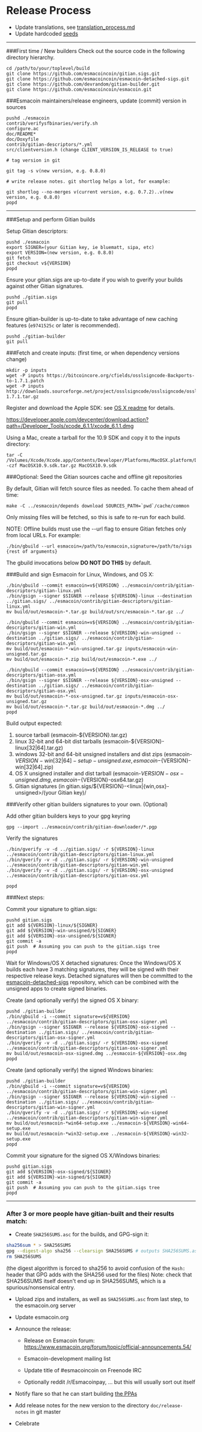 Release Process
====================

* Update translations, see [translation_process.md](https://github.com/esmacoincoin/esmacoin/blob/master/doc/translation_process.md#syncing-with-transifex)
* Update hardcoded [seeds](/contrib/seeds)

* * *

###First time / New builders
Check out the source code in the following directory hierarchy.

	cd /path/to/your/toplevel/build
	git clone https://github.com/esmacoincoin/gitian.sigs.git
	git clone https://github.com/esmacoincoin/esmacoin-detached-sigs.git
	git clone https://github.com/devrandom/gitian-builder.git
	git clone https://github.com/esmacoincoin/esmacoin.git

###Esmacoin maintainers/release engineers, update (commit) version in sources

	pushd ./esmacoin
	contrib/verifysfbinaries/verify.sh
	configure.ac
	doc/README*
	doc/Doxyfile
	contrib/gitian-descriptors/*.yml
	src/clientversion.h (change CLIENT_VERSION_IS_RELEASE to true)

	# tag version in git

	git tag -s v(new version, e.g. 0.8.0)

	# write release notes. git shortlog helps a lot, for example:

	git shortlog --no-merges v(current version, e.g. 0.7.2)..v(new version, e.g. 0.8.0)
	popd

* * *

###Setup and perform Gitian builds

 Setup Gitian descriptors:

	pushd ./esmacoin
	export SIGNER=(your Gitian key, ie bluematt, sipa, etc)
	export VERSION=(new version, e.g. 0.8.0)
	git fetch
	git checkout v${VERSION}
	popd

  Ensure your gitian.sigs are up-to-date if you wish to gverify your builds against other Gitian signatures.

	pushd ./gitian.sigs
	git pull
	popd

  Ensure gitian-builder is up-to-date to take advantage of new caching features (`e9741525c` or later is recommended).

	pushd ./gitian-builder
	git pull

###Fetch and create inputs: (first time, or when dependency versions change)

	mkdir -p inputs
	wget -P inputs https://bitcoincore.org/cfields/osslsigncode-Backports-to-1.7.1.patch
	wget -P inputs http://downloads.sourceforge.net/project/osslsigncode/osslsigncode/osslsigncode-1.7.1.tar.gz

 Register and download the Apple SDK: see [OS X readme](README_osx.txt) for details.

 https://developer.apple.com/devcenter/download.action?path=/Developer_Tools/xcode_6.1.1/xcode_6.1.1.dmg

 Using a Mac, create a tarball for the 10.9 SDK and copy it to the inputs directory:

	tar -C /Volumes/Xcode/Xcode.app/Contents/Developer/Platforms/MacOSX.platform/Developer/SDKs/ -czf MacOSX10.9.sdk.tar.gz MacOSX10.9.sdk

###Optional: Seed the Gitian sources cache and offline git repositories

By default, Gitian will fetch source files as needed. To cache them ahead of time:

	make -C ../esmacoin/depends download SOURCES_PATH=`pwd`/cache/common

Only missing files will be fetched, so this is safe to re-run for each build.

NOTE: Offline builds must use the --url flag to ensure Gitian fetches only from local URLs. For example:
```
./bin/gbuild --url esmacoin=/path/to/esmacoin,signature=/path/to/sigs {rest of arguments}
```
The gbuild invocations below <b>DO NOT DO THIS</b> by default.

###Build and sign Esmacoin for Linux, Windows, and OS X:

	./bin/gbuild --commit esmacoin=v${VERSION} ../esmacoin/contrib/gitian-descriptors/gitian-linux.yml
	./bin/gsign --signer $SIGNER --release ${VERSION}-linux --destination ../gitian.sigs/ ../esmacoin/contrib/gitian-descriptors/gitian-linux.yml
	mv build/out/esmacoin-*.tar.gz build/out/src/esmacoin-*.tar.gz ../

	./bin/gbuild --commit esmacoin=v${VERSION} ../esmacoin/contrib/gitian-descriptors/gitian-win.yml
	./bin/gsign --signer $SIGNER --release ${VERSION}-win-unsigned --destination ../gitian.sigs/ ../esmacoin/contrib/gitian-descriptors/gitian-win.yml
	mv build/out/esmacoin-*-win-unsigned.tar.gz inputs/esmacoin-win-unsigned.tar.gz
	mv build/out/esmacoin-*.zip build/out/esmacoin-*.exe ../

	./bin/gbuild --commit esmacoin=v${VERSION} ../esmacoin/contrib/gitian-descriptors/gitian-osx.yml
	./bin/gsign --signer $SIGNER --release ${VERSION}-osx-unsigned --destination ../gitian.sigs/ ../esmacoin/contrib/gitian-descriptors/gitian-osx.yml
	mv build/out/esmacoin-*-osx-unsigned.tar.gz inputs/esmacoin-osx-unsigned.tar.gz
	mv build/out/esmacoin-*.tar.gz build/out/esmacoin-*.dmg ../
	popd

  Build output expected:

  1. source tarball (esmacoin-${VERSION}.tar.gz)
  2. linux 32-bit and 64-bit dist tarballs (esmacoin-${VERSION}-linux[32|64].tar.gz)
  3. windows 32-bit and 64-bit unsigned installers and dist zips (esmacoin-${VERSION}-win[32|64]-setup-unsigned.exe, esmacoin-${VERSION}-win[32|64].zip)
  4. OS X unsigned installer and dist tarball (esmacoin-${VERSION}-osx-unsigned.dmg, esmacoin-${VERSION}-osx64.tar.gz)
  5. Gitian signatures (in gitian.sigs/${VERSION}-<linux|{win,osx}-unsigned>/(your Gitian key)/

###Verify other gitian builders signatures to your own. (Optional)

  Add other gitian builders keys to your gpg keyring

	gpg --import ../esmacoin/contrib/gitian-downloader/*.pgp

  Verify the signatures

	./bin/gverify -v -d ../gitian.sigs/ -r ${VERSION}-linux ../esmacoin/contrib/gitian-descriptors/gitian-linux.yml
	./bin/gverify -v -d ../gitian.sigs/ -r ${VERSION}-win-unsigned ../esmacoin/contrib/gitian-descriptors/gitian-win.yml
	./bin/gverify -v -d ../gitian.sigs/ -r ${VERSION}-osx-unsigned ../esmacoin/contrib/gitian-descriptors/gitian-osx.yml

	popd

###Next steps:

Commit your signature to gitian.sigs:

	pushd gitian.sigs
	git add ${VERSION}-linux/${SIGNER}
	git add ${VERSION}-win-unsigned/${SIGNER}
	git add ${VERSION}-osx-unsigned/${SIGNER}
	git commit -a
	git push  # Assuming you can push to the gitian.sigs tree
	popd

  Wait for Windows/OS X detached signatures:
	Once the Windows/OS X builds each have 3 matching signatures, they will be signed with their respective release keys.
	Detached signatures will then be committed to the [esmacoin-detached-sigs](https://github.com/esmacoincoin/esmacoin-detached-sigs) repository, which can be combined with the unsigned apps to create signed binaries.

  Create (and optionally verify) the signed OS X binary:

	pushd ./gitian-builder
	./bin/gbuild -i --commit signature=v${VERSION} ../esmacoin/contrib/gitian-descriptors/gitian-osx-signer.yml
	./bin/gsign --signer $SIGNER --release ${VERSION}-osx-signed --destination ../gitian.sigs/ ../esmacoin/contrib/gitian-descriptors/gitian-osx-signer.yml
	./bin/gverify -v -d ../gitian.sigs/ -r ${VERSION}-osx-signed ../esmacoin/contrib/gitian-descriptors/gitian-osx-signer.yml
	mv build/out/esmacoin-osx-signed.dmg ../esmacoin-${VERSION}-osx.dmg
	popd

  Create (and optionally verify) the signed Windows binaries:

	pushd ./gitian-builder
	./bin/gbuild -i --commit signature=v${VERSION} ../esmacoin/contrib/gitian-descriptors/gitian-win-signer.yml
	./bin/gsign --signer $SIGNER --release ${VERSION}-win-signed --destination ../gitian.sigs/ ../esmacoin/contrib/gitian-descriptors/gitian-win-signer.yml
	./bin/gverify -v -d ../gitian.sigs/ -r ${VERSION}-win-signed ../esmacoin/contrib/gitian-descriptors/gitian-win-signer.yml
	mv build/out/esmacoin-*win64-setup.exe ../esmacoin-${VERSION}-win64-setup.exe
	mv build/out/esmacoin-*win32-setup.exe ../esmacoin-${VERSION}-win32-setup.exe
	popd

Commit your signature for the signed OS X/Windows binaries:

	pushd gitian.sigs
	git add ${VERSION}-osx-signed/${SIGNER}
	git add ${VERSION}-win-signed/${SIGNER}
	git commit -a
	git push  # Assuming you can push to the gitian.sigs tree
	popd

-------------------------------------------------------------------------

### After 3 or more people have gitian-built and their results match:

- Create `SHA256SUMS.asc` for the builds, and GPG-sign it:
```bash
sha256sum * > SHA256SUMS
gpg --digest-algo sha256 --clearsign SHA256SUMS # outputs SHA256SUMS.asc
rm SHA256SUMS
```
(the digest algorithm is forced to sha256 to avoid confusion of the `Hash:` header that GPG adds with the SHA256 used for the files)
Note: check that SHA256SUMS itself doesn't end up in SHA256SUMS, which is a spurious/nonsensical entry.

- Upload zips and installers, as well as `SHA256SUMS.asc` from last step, to the esmacoin.org server

- Update esmacoin.org

- Announce the release:

  - Release on Esmacoin forum: https://www.esmacoin.org/forum/topic/official-announcements.54/

  - Esmacoin-development mailing list

  - Update title of #esmacoincoin on Freenode IRC

  - Optionally reddit /r/Esmacoinpay, ... but this will usually sort out itself

- Notify flare so that he can start building [the PPAs](https://launchpad.net/~esmacoin.org/+archive/ubuntu/esmacoin)

- Add release notes for the new version to the directory `doc/release-notes` in git master

- Celebrate
